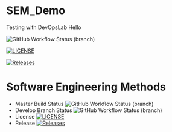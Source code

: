 # SEM_Demo
Testing with DevOpsLab
Hello

![GitHub Workflow Status (branch)](https://img.shields.io/github/actions/workflow/status/40794444PhoneMyatKyaw/sem/main.yml?branch=master)

[![LICENSE](https://img.shields.io/github/license/40794444PhoneMyatKyaw/sem.svg?style=flat-square)](https://github.com/40794444PhoneMyatKyaw/sem/blob/master/LICENSE)

[![Releases](https://img.shields.io/github/release/40794444PhoneMyatKyaw/sem/all.svg?style=flat-square)](https://github.com/40794444PhoneMyatKyaw/sem/releases)

# Software Engineering Methods

* Master Build Status ![GitHub Workflow Status (branch)](https://img.shields.io/github/actions/workflow/status/40794444PhoneMyatKyaw/DevOpsLab/main.yml?branch=master)
* Develop Branch Status ![GitHub Workflow Status (branch)](https://img.shields.io/github/actions/workflow/status/40794444PhoneMyatKyaw/DevOpsLab/main.yml?branch=develop)
* License [![LICENSE](https://img.shields.io/github/license/40794444PhoneMyatKyaw/DevOpsLab.svg?style=flat-square)](https://github.com/40794444PhoneMyatKyaw/DevOpsLab/blob/master/LICENSE)
* Release [![Releases](https://img.shields.io/github/release/40794444PhoneMyatKyaw5/DevOpsLab/all.svg?style=flat-square)](https://github.com/40794444PhoneMyatKyaw/DevOpsLab/releases)